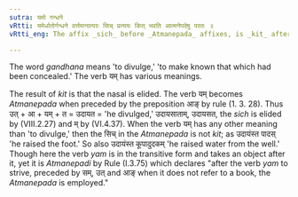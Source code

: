 ```yaml
---
sutra: यमो गन्धने
vRtti: यमेर्धातोर्गन्धने वर्त्तमानात्परः सिच् प्रत्ययः कित् भवति आत्मनेपदेषु परतः ॥
vRtti_eng: The affix _sich_ before _Atmanepada_ affixes, is _kit_ after the verb _yam_, when meaning 'to divulge.'

---
```

The word _gandhana_ means 'to divulge,' 'to make known that which had been concealed.' The verb यम् has various meanings.

The result of _kit_ is that the nasal is elided. The verb यम् becomes _Atmanepada_ when preceded by the preposition आङ् by rule (1. 3. 28). Thus उत् + आ + यम् + त = उदायत = 'he divulged,' उदायसाताम्, उदायसत, the _sich_ is elided by (VIII.2.27) and म् by (VI.4.37). When the verb यम् has any other meaning than 'to divulge,' then the सिच् in the _Atmanepada_ is not _kit_; as उदायंस्त पादस् 'he raised the foot.' So also उदायंस्त कूपादुदकम् 'he raised water from the well.' Though here the verb _yam_ is in the transitive form and takes an object after it, yet it is _Atmanepadi_ by Rule (I.3.75) which declares "after the verb _yam_ to strive, preceded by सम्, उत् and आङ् when it does not refer to a book, the _Atmanepada_ is employed."